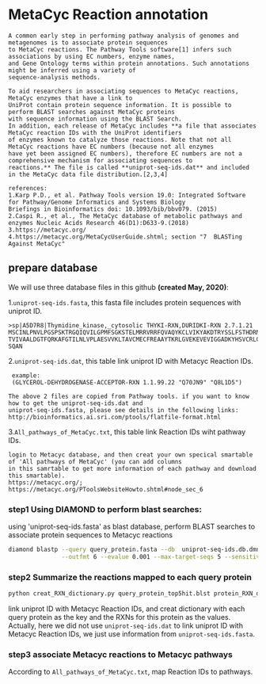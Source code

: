 # MetaCyc Reaction annotation

```
A common early step in performing pathway analysis of genomes and metagenomes is to associate protein sequences
to MetaCyc reactions. The Pathway Tools software[1] infers such associations by using EC numbers, enzyme names, 
and Gene Ontology terms within protein annotations. Such annotations might be inferred using a variety of
sequence-analysis methods.

To aid researchers in associating sequences to MetaCyc reactions, MetaCyc enzymes that have a link to 
UniProt contain protein sequence information. It is possible to perform BLAST searches against MetaCyc proteins
with sequence information using the BLAST Search. 
In addition, each release of MetaCyc includes **a file that associates MetaCyc reaction IDs with the UniProt identifiers 
of enzymes known to catalyze those reactions. Note that not all MetaCyc reactions have EC numbers (because not all enzymes
have yet been assigned EC numbers), therefore EC numbers are not a comprehensive mechanism for associating sequences to 
reactions.** The file is called **uniprot‑seq‑ids.dat** and included in the MetaCyc data file distribution.[2,3,4]

references:
1.Karp P.D., et al. Pathway Tools version 19.0: Integrated Software for Pathway/Genome Informatics and Systems Biology
Briefings in Bioinformatics doi: 10.1093/bib/bbv079. (2015)
2.Caspi R., et al., The MetaCyc database of metabolic pathways and enzymes Nucleic Acids Research 46(D1):D633-9.(2018)
3.https://metacyc.org/
4.https://metacyc.org/MetaCycUserGuide.shtml; section "7  BLASTing Against MetaCyc"
```
## prepare database
We will use three database files in this github **(created May, 2020)**:

1.`uniprot-seq-ids.fasta`, this fasta file includes protein sequences with uniprot ID.

```
>sp|A5D7R8|Thymidine_kinase,_cytosolic THYKI-RXN,DURIDKI-RXN 2.7.1.21
MSCINLPNVLPGSPSKTRGQIQVILGPMFSGKSTELMRRVRRFQVAQYKCLVIKYAKDTRYSSLFSTHDRNTMEALPACLLRDVIQDAQRVAVIGIDEGQFFPDIVEFCENMANSGK
TVIVAALDGTFQRKAFGTILNLVPLAESVVKLTAVCMECFREAAYTKRLGVEKEVEVIGGADKYHSVCRLCYFKKASGQPAVLDSEENKENCPMTLGKPAEAPGVRKLFATHQIWQC
SQAN
```
2.`uniprot-seq-ids.dat`, this table link uniprot ID with Metacyc Reaction IDs.
```
 example:
 (GLYCEROL-DEHYDROGENASE-ACCEPTOR-RXN 1.1.99.22 "Q70JN9" "Q8L1D5")

The above 2 files are copied from Pathway tools. if you want to know how to get the uniprot-seq-ids.dat and 
uniprot-seq-ids.fasta, please see details in the following links:
http://bioinformatics.ai.sri.com/ptools/flatfile-format.html

```
3.`All_pathways_of_MetaCyc.txt`, this table link Reaction IDs wiht pathway IDs.

```
login to Metacyc database, and then creat your own specical smartable of 'All pathways of MetaCyc' (you can add columns 
in this samrtable to get more information of each pathway and download this smartable). 
https://metacyc.org/;
https://metacyc.org/PToolsWebsiteHowto.shtml#node_sec_6
```
### step1 Using DIAMOND to perform blast searches:
using 'uniprot-seq-ids.fasta' as blast database, perform BLAST searches to associate protein sequences to Metacyc reactions
```bash
diamond blastp --query query_protein.fasta --db  uniprot-seq-ids.db.dmnd --out query_protein_top5hit.blst \
               --outfmt 6 --evalue 0.001 --max-target-seqs 5 --sensitive

```
### step2 Summarize the reactions mapped to each query protein

```bash
python creat_RXN_dictionary.py query_protein_top5hit.blst protein_RXN_dictionary
```
link uniprot ID with Metacyc Reaction IDs, and creat dictionary with each query protein as the key and the RXNs for this 
protein as the values. Actually, here we did not use `uniprot-seq-ids.dat` to link uniprot ID with Metacyc Reaction IDs,
we just use information from `uniprot-seq-ids.fasta`.

### step3 associate Metacyc reactions to Metacyc pathways

According to `All_pathways_of_MetaCyc.txt`, map Reaction IDs to pathways.
